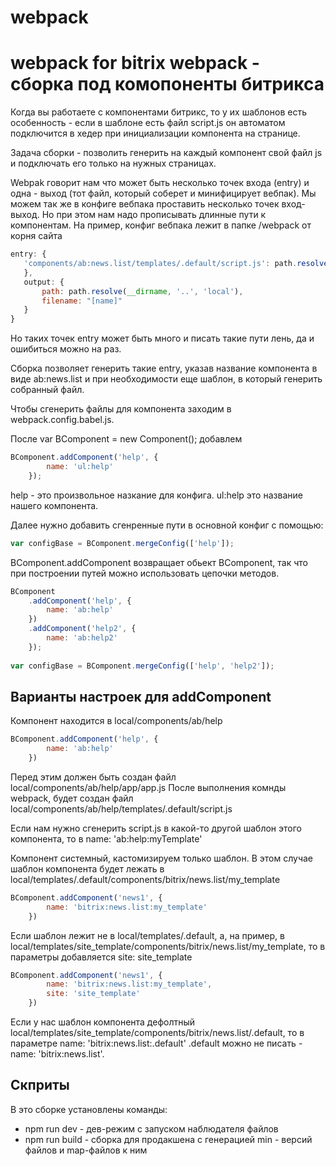 # webpack
webpack for bitrix
webpack - сборка под комопоненты битрикса
==============================================
Когда вы работаете с компонентами битрикс, то у их шаблонов есть особенность - если в шаблоне есть файл script.js он автоматом подключится в хедер при инициализации компонента на странице.

Задача сборки - позволить генерить на каждый компонент свой файл js и подключать его только на нужных страницах.

Webpak говорит нам что может быть несколько точек входа (entry) и одна - выход (тот файл, который соберет и минифицирует вебпак).
Мы можем так же в конфиге вебпака проставить несколько точек вход-выход. Но при этом нам надо прописывать длинные пути к компонентам.
На пример, конфиг вебпака лежит в папке /webpack от корня сайта
```js
entry: {
   'components/ab:news.list/templates/.default/script.js': path.resolve(__dirname, '..', 'local', 'components', 'ab:news.list', 'app', 'app.js')
   },
   output: {
       path: path.resolve(__dirname, '..', 'local'),
       filename: "[name]"
   }    
}
```
Но таких точек entry может быть много и писать такие пути лень, да и ошибиться можно на раз.

Сборка позволяет генерить такие entry, указав название компонента в виде ab:news.list и при необходимости еще шаблон, в который генерить собранный файл.

Чтобы сгенерить файлы для компонента заходим в webpack.config.babel.js.

После var BComponent = new Component();
добавлем 

```js
BComponent.addComponent('help', {
		name: 'ul:help'
	});
```

help - это произвольное назкание для конфига.
ul:help это название нашего компонента.

Далее нужно добавить сгенренные пути в основной конфиг с помощью:

```js
var configBase = BComponent.mergeConfig(['help']);
```

BComponent.addComponent возвращает обьект BComponent, так что при построении путей можно использовать цепочки методов.

```js
BComponent
	.addComponent('help', {
		name: 'ab:help'
	})
	.addComponent('help2', {
		name: 'ab:help2'
	});
	
var configBase = BComponent.mergeConfig(['help', 'help2']);	
```

Варианты настроек для addComponent
-------------------------

Компонент находится в local/components/ab/help
```js
BComponent.addComponent('help', {
		name: 'ab:help'
	})
```
Перед этим должен быть создан файл local/components/ab/help/app/app.js
После выполнения комнды webpack, будет создан файл local/components/ab/help/templates/.default/script.js

Если нам нужно сгенерить script.js в какой-то другой шаблон этого компонента, то в name: 'ab:help:myTemplate'

Компонент системный, кастомизируем только шаблон.
В этом случае шаблон компонента будет лежать в local/templates/.default/components/bitrix/news.list/my_template

```js
BComponent.addComponent('news1', {
		name: 'bitrix:news.list:my_template'
	})
```

Если шаблон лежит не в local/templates/.default, а, на пример, в local/templates/site_template/components/bitrix/news.list/my_template,
то в параметры добавляется site: site_template
```js
BComponent.addComponent('news1', {
		name: 'bitrix:news.list:my_template',
		site: 'site_template'
	})
```
Если у нас шаблон компонента дефолтный local/templates/site_template/components/bitrix/news.list/.default, 
то в параметре name: 'bitrix:news.list:.default' .default можно не писать - name: 'bitrix:news.list'.

Скприты
-------------------------
В это сборке установлены команды:
* npm run dev - дев-режим с запуском наблюдателя файлов
* npm run build - сборка для продакшена с генерацией min - версий файлов и map-файлов к ним
